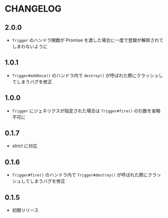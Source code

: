 # CHANGELOG

## 2.0.0
* `Trigger` のハンドラ関数が Promise を渡した場合に一度で登録が解除されてしまわないように

## 1.0.1
* `Trigger#addOnce()` のハンドラ内で `destroy()` が呼ばれた際にクラッシュしてしまうバグを修正

## 1.0.0
* `Trigger` にジェネリクスが指定された場合は `Trigger#fire()` の引数を省略不可に

## 0.1.7
* strict に対応

## 0.1.6
* `Trigger#fire()` のハンドラ内で `Trigger#destroy()` が呼ばれた際にクラッシュしてしまうバグを修正

## 0.1.5
* 初期リリース
